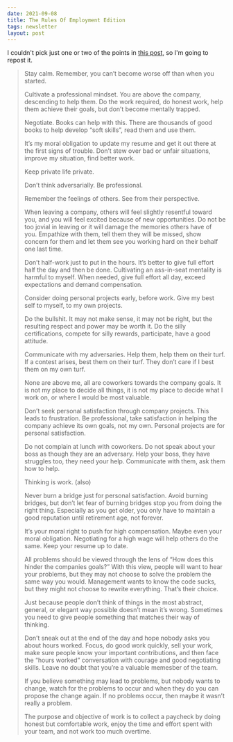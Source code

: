 ```yaml
---
date: 2021-09-08
title: The Rules Of Employment Edition
tags: newsletter
layout: post
---
```


I couldn't pick just one or two of the points in [this post](https://devjac.dev/posts/2021-05-29-my-personal-creed-of-employment.html), so I'm going to repost it.

> Stay calm. Remember, you can’t become worse off than when you started.
> 
> Cultivate a professional mindset. You are above the company, descending to help them. Do the work required, do honest work, help them achieve their goals, but don’t become mentally trapped.
> 
> Negotiate. Books can help with this. There are thousands of good books to help develop “soft skills”, read them and use them.
> 
> It’s my moral obligation to update my resume and get it out there at the first signs of trouble. Don’t stew over bad or unfair situations, improve my situation, find better work.
> 
> Keep private life private.
> 
> Don’t think adversarially. Be professional.
> 
> Remember the feelings of others. See from their perspective.
> 
> When leaving a company, others will feel slightly resentful toward you, and you will feel excited because of new opportunities. Do not be too jovial in leaving or it will damage the memories others have of you. Empathize with them, tell them they will be missed, show concern for them and let them see you working hard on their behalf one last time.
> 
> Don’t half-work just to put in the hours. It’s better to give full effort half the day and then be done. Cultivating an ass-in-seat mentality is harmful to myself. When needed, give full effort all day, exceed expectations and demand compensation.
> 
> Consider doing personal projects early, before work. Give my best self to myself, to my own projects.
> 
> Do the bullshit. It may not make sense, it may not be right, but the resulting respect and power may be worth it. Do the silly certifications, compete for silly rewards, participate, have a good attitude.
> 
> Communicate with my adversaries. Help them, help them on their turf. If a contest arises, best them on their turf. They don’t care if I best them on my own turf.
> 
> None are above me, all are coworkers towards the company goals. It is not my place to decide all things, it is not my place to decide what I work on, or where I would be most valuable.
> 
> Don’t seek personal satisfaction through company projects. This leads to frustration. Be professional, take satisfaction in helping the company achieve its own goals, not my own. Personal projects are for personal satisfaction.
> 
> Do not complain at lunch with coworkers. Do not speak about your boss as though they are an adversary. Help your boss, they have struggles too, they need your help. Communicate with them, ask them how to help.
> 
> Thinking is work. (also)
> 
> Never burn a bridge just for personal satisfaction. Avoid burning bridges, but don’t let fear of burning bridges stop you from doing the right thing. Especially as you get older, you only have to maintain a good reputation until retirement age, not forever.
> 
> It’s your moral right to push for high compensation. Maybe even your moral obligation. Negotiating for a high wage will help others do the same. Keep your resume up to date.
> 
> All problems should be viewed through the lens of “How does this hinder the companies goals?” With this view, people will want to hear your problems, but they may not choose to solve the problem the same way you would. Management wants to know the code sucks, but they might not choose to rewrite everything. That’s their choice.
> 
> Just because people don’t think of things in the most abstract, general, or elegant way possible doesn’t mean it’s wrong. Sometimes you need to give people something that matches their way of thinking.
> 
> Don’t sneak out at the end of the day and hope nobody asks you about hours worked. Focus, do good work quickly, sell your work, make sure people know your important contributions, and then face the “hours worked” conversation with courage and good negotiating skills. Leave no doubt that you’re a valuable memesber of the team.
> 
> If you believe something may lead to problems, but nobody wants to change, watch for the problems to occur and when they do you can propose the change again. If no problems occur, then maybe it wasn’t really a problem.
> 
> The purpose and objective of work is to collect a paycheck by doing honest but comfortable work, enjoy the time and effort spent with your team, and not work too much overtime.